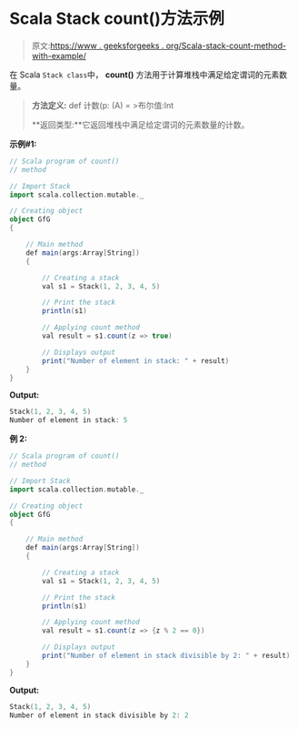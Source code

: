 # Scala Stack count()方法示例

> 原文:[https://www . geeksforgeeks . org/Scala-stack-count-method-with-example/](https://www.geeksforgeeks.org/scala-stack-count-method-with-example/)

在 Scala `Stack class`中， **count()** 方法用于计算堆栈中满足给定谓词的元素数量。

> **方法定义:** def 计数(p: (A) = >布尔值:Int
> 
> **返回类型:**它返回堆栈中满足给定谓词的元素数量的计数。

**示例#1:**

```scala
// Scala program of count() 
// method 

// Import Stack 
import scala.collection.mutable._

// Creating object 
object GfG 
{ 

    // Main method 
    def main(args:Array[String]) 
    { 

        // Creating a stack 
        val s1 = Stack(1, 2, 3, 4, 5) 

        // Print the stack 
        println(s1) 

        // Applying count method 
        val result = s1.count(z => true) 

        // Displays output 
        print("Number of element in stack: " + result) 
    } 
} 
```

**Output:**

```scala
Stack(1, 2, 3, 4, 5)
Number of element in stack: 5

```

**例 2:**

```scala
// Scala program of count() 
// method 

// Import Stack 
import scala.collection.mutable._

// Creating object 
object GfG 
{ 

    // Main method 
    def main(args:Array[String]) 
    { 

        // Creating a stack 
        val s1 = Stack(1, 2, 3, 4, 5) 

        // Print the stack 
        println(s1) 

        // Applying count method 
        val result = s1.count(z => {z % 2 == 0}) 

        // Displays output 
        print("Number of element in stack divisible by 2: " + result) 
    } 
} 
```

**Output:**

```scala
Stack(1, 2, 3, 4, 5)
Number of element in stack divisible by 2: 2

```